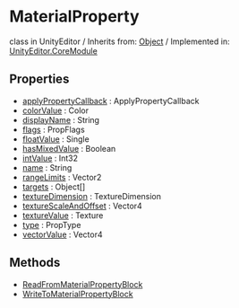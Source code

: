 # MaterialProperty
class in UnityEditor
 / Inherits from: <a href="https://docs.unity3d.com/6000.0/Documentation/ScriptReference/Object.html">Object</a> / Implemented in: <a href="https://docs.unity3d.com/6000.0/Documentation/ScriptReference/UnityEditor.CoreModule.html">UnityEditor.CoreModule</a>

## Properties
- <a href="https://docs.unity3d.com/6000.0/Documentation/ScriptReference/MaterialProperty-applyPropertyCallback.html">applyPropertyCallback</a> : ApplyPropertyCallback
- <a href="https://docs.unity3d.com/6000.0/Documentation/ScriptReference/MaterialProperty-colorValue.html">colorValue</a> : Color
- <a href="https://docs.unity3d.com/6000.0/Documentation/ScriptReference/MaterialProperty-displayName.html">displayName</a> : String
- <a href="https://docs.unity3d.com/6000.0/Documentation/ScriptReference/MaterialProperty-flags.html">flags</a> : PropFlags
- <a href="https://docs.unity3d.com/6000.0/Documentation/ScriptReference/MaterialProperty-floatValue.html">floatValue</a> : Single
- <a href="https://docs.unity3d.com/6000.0/Documentation/ScriptReference/MaterialProperty-hasMixedValue.html">hasMixedValue</a> : Boolean
- <a href="https://docs.unity3d.com/6000.0/Documentation/ScriptReference/MaterialProperty-intValue.html">intValue</a> : Int32
- <a href="https://docs.unity3d.com/6000.0/Documentation/ScriptReference/MaterialProperty-name.html">name</a> : String
- <a href="https://docs.unity3d.com/6000.0/Documentation/ScriptReference/MaterialProperty-rangeLimits.html">rangeLimits</a> : Vector2
- <a href="https://docs.unity3d.com/6000.0/Documentation/ScriptReference/MaterialProperty-targets.html">targets</a> : Object[]
- <a href="https://docs.unity3d.com/6000.0/Documentation/ScriptReference/MaterialProperty-textureDimension.html">textureDimension</a> : TextureDimension
- <a href="https://docs.unity3d.com/6000.0/Documentation/ScriptReference/MaterialProperty-textureScaleAndOffset.html">textureScaleAndOffset</a> : Vector4
- <a href="https://docs.unity3d.com/6000.0/Documentation/ScriptReference/MaterialProperty-textureValue.html">textureValue</a> : Texture
- <a href="https://docs.unity3d.com/6000.0/Documentation/ScriptReference/MaterialProperty-type.html">type</a> : PropType
- <a href="https://docs.unity3d.com/6000.0/Documentation/ScriptReference/MaterialProperty-vectorValue.html">vectorValue</a> : Vector4

## Methods
- <a href="https://docs.unity3d.com/6000.0/Documentation/ScriptReference/MaterialProperty.ReadFromMaterialPropertyBlock.html">ReadFromMaterialPropertyBlock</a>
- <a href="https://docs.unity3d.com/6000.0/Documentation/ScriptReference/MaterialProperty.WriteToMaterialPropertyBlock.html">WriteToMaterialPropertyBlock</a>
